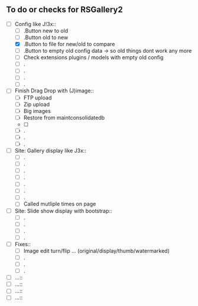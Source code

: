 ## To do or checks for RSGallery2

- [ ] Config like J!3x::
  - [ ] .Button new to old
  - [ ] .Button old to new
  - [x] .Button to file for new/old to compare
  - [ ] .Button to empty old config data -> so old things dont work any more
  - [ ] Check extensions plugins / models with empty old config
  - [ ] .
  - [ ] .
  - [ ] .
  - [ ] .

- [ ] Finish Drag Drop with (J)image::
  - [ ] FTP upload
  - [ ] Zip upload
  - [ ] Big images
  - [ ] Restore from maintconsolidatedb
  - [ ]
  - [ ] .
  - [ ] .
  - [ ] .

- [ ] Site: Gallery display like J3x::
  - [ ] .
  - [ ] .
  - [ ] .
  - [ ] .
  - [ ] .
  - [ ] .
  - [ ] .
  - [ ] Called mutliple times on page

- [ ] Site: Slide show display with bootstrap::
  - [ ] .
  - [ ] .
  - [ ] .
  - [ ] .

- [ ] Fixes::
  - [ ] Image edit turn/flip ... (original/display/thumb/watermarked)
  - [ ] .
  - [ ] .
  - [ ] .

- [ ] ...::
- [ ] ...::
- [ ] ...::
- [ ] ...::
